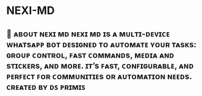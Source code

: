 # NEXI-MD
## 🤖 ᴀʙᴏᴜᴛ ɴᴇxɪ ᴍᴅ  **ɴᴇxɪ ᴍᴅ** ɪs ᴀ ᴍᴜʟᴛɪ-ᴅᴇᴠɪᴄᴇ ᴡʜᴀᴛsᴀᴘᴘ ʙᴏᴛ ᴅᴇsɪɢɴᴇᴅ ᴛᴏ ᴀᴜᴛᴏᴍᴀᴛᴇ ʏᴏᴜʀ ᴛᴀsᴋs: ɢʀᴏᴜᴘ ᴄᴏɴᴛʀᴏʟ, ꜰᴀsᴛ ᴄᴏᴍᴍᴀɴᴅs, ᴍᴇᴅɪᴀ ᴀɴᴅ sᴛɪᴄᴋᴇʀs, ᴀɴᴅ ᴍᴏʀᴇ.   ɪᴛ’s ꜰᴀsᴛ, ᴄᴏɴꜰɪɢᴜʀᴀʙʟᴇ, ᴀɴᴅ ᴘᴇʀꜰᴇᴄᴛ ꜰᴏʀ ᴄᴏᴍᴍᴜɴɪᴛɪᴇs ᴏʀ ᴀᴜᴛᴏᴍᴀᴛɪᴏɴ ɴᴇᴇᴅs.  ᴄʀᴇᴀᴛᴇᴅ ʙʏ ᴅꜱ ᴘʀɪᴍɪꜱ

